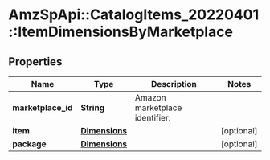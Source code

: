 # AmzSpApi::CatalogItems_20220401::ItemDimensionsByMarketplace

## Properties
Name | Type | Description | Notes
------------ | ------------- | ------------- | -------------
**marketplace_id** | **String** | Amazon marketplace identifier. | 
**item** | [**Dimensions**](Dimensions.md) |  | [optional] 
**package** | [**Dimensions**](Dimensions.md) |  | [optional] 

